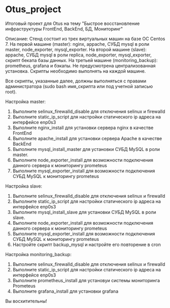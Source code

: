 # Otus_project
Итоговый проект для Otus на тему "Быстрое восстановление инфраструктуры FrontEnd, BackEnd, БД, Мониторинг"

Описание:
Стенд состоит из трех виртуальных машин на базе ОС Сentos 7. На первой машине (master): nginx, appache, СУБД mysql в роли master, node_exporter, mysql_exporter. На второй машине (slave): appache, СУБД mysql в роли replica, node_exporter, mysql_exporter, скрипт бекапа базы данных. На третьей машине (monitoring_backup): prometheus, grafana и бэкапы. Не предусмотрена централизованная установка. Скрипты необходимо выполнять на каждой машине.

Все скрипты, указанные далее, должны выполняться с правами администратора (sudo bash имя_скрипта или под учетной записью root).

Настройка master:
1. Выполните selinux_firewalld_disable для отключения selinux и firewalld
2. Выполните static_ip_script для настройки статического ip адреса на интерфейсе enp0s3
3. Выполните nginx_install для установки сервера nginx в качестве FrontEnd
4. Выполните apache_install для установки сервера Apache в качестве BackEnd
5. Выполните mysql_install_master для установки СУБД MySQL в роли master.
6. Выполните node_exporter_install для возможности подключения данного сервера к мониторингу prometeus
7. Выполните mysql_exporter_install для возможности подключения СУБД MySQL к мониторингу prometeus

Настройка slave:
1. Выполните selinux_firewalld_disable для отключения selinux и firewalld
2. Выполните static_ip_script для настройки статического ip адреса на интерфейсе enp0s3
3. Выполните mysql_install_slave для установки СУБД MySQL в роли slave.
4. Выполните node_exporter_install для возможности подключения данного сервера к мониторингу prometeus
5. Выполните mysql_exporter_install для возможности подключения СУБД MySQL к мониторингу prometeus
6. Настройте скрипт backup_mysql и настройте его повторение в cron

Настройка monitoring_backup:
1. Выполните selinux_firewalld_disable для отключения selinux и firewalld
2. Выполните static_ip_script для настройки статического ip адреса на интерфейсе enp0s3
3. Выполните prometheus_install для установуи системы мониторинга Prometeus
4. Выполните grafana_install для установки grafana

Вы восхитительны!
